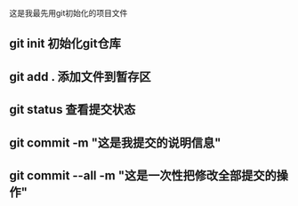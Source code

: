 这是我最先用git初始化的项目文件

##  git init    初始化git仓库

##  git add .   添加文件到暂存区

##  git status  查看提交状态

##  git commit -m "这是我提交的说明信息"

##  git commit --all -m "这是一次性把修改全部提交的操作"


